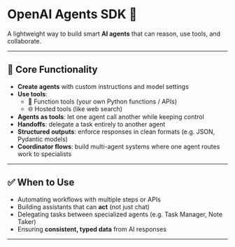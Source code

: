 # OpenAI Agents SDK 🤖

A lightweight way to build smart **AI agents** that can reason, use tools, and collaborate.  

---

## 🚀 Core Functionality

- **Create agents** with custom instructions and model settings  
- **Use tools**:  
  - 🔧 Function tools (your own Python functions / APIs)  
  - 🌐 Hosted tools (like web search)  
- **Agents as tools**: let one agent call another while keeping control  
- **Handoffs**: delegate a task entirely to another agent  
- **Structured outputs**: enforce responses in clean formats (e.g. JSON, Pydantic models)  
- **Coordinator flows**: build multi-agent systems where one agent routes work to specialists  

---

## ✅ When to Use

- Automating workflows with multiple steps or APIs  
- Building assistants that can **act** (not just chat)  
- Delegating tasks between specialized agents (e.g. Task Manager, Note Taker)  
- Ensuring **consistent, typed data** from AI responses  

---
 
